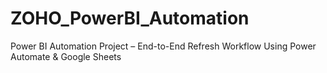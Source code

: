 # ZOHO_PowerBI_Automation
Power BI Automation Project – End-to-End Refresh Workflow Using Power Automate &amp; Google Sheets
